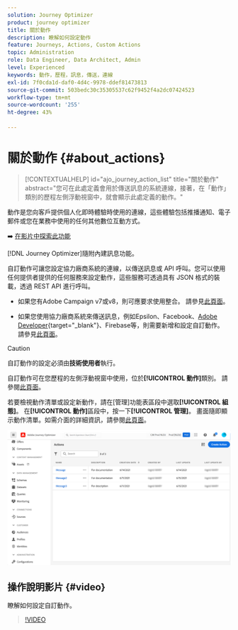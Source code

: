 ```yaml
---
solution: Journey Optimizer
product: journey optimizer
title: 關於動作
description: 瞭解如何設定動作
feature: Journeys, Actions, Custom Actions
topic: Administration
role: Data Engineer, Data Architect, Admin
level: Experienced
keywords: 動作，歷程，訊息，傳送，連線
exl-id: 7f0cda1d-daf0-4d4c-9978-ddef81473813
source-git-commit: 503bedc30c35305537c62f9452f4a2dc07424523
workflow-type: tm+mt
source-wordcount: '255'
ht-degree: 43%

---
```


# 關於動作 {#about_actions}

>[!CONTEXTUALHELP]
>id="ajo_journey_action_list"
>title="關於動作"
>abstract="您可在此處定義會用於傳送訊息的系統連線，接著，在「動作」類別的歷程左側浮動視窗中，就會顯示此處定義的動作。"

動作是您向客戶提供個人化即時體驗時使用的連線，這些體驗包括推播通知、電子郵件或您在業務中使用的任何其他數位互動方式。

➡️ [在影片中探索此功能](#video)

[!DNL Journey Optimizer]隨附內建訊息功能。

自訂動作可讓您設定協力廠商系統的連線，以傳送訊息或 API 呼叫。您可以使用任何提供者提供的任何服務來設定動作，這些服務可透過具有 JSON 格式的裝載，透過 REST API 進行呼叫。

* 如果您有Adobe Campaign v7或v8，則可應要求使用整合。 請參見[此頁面](../action/acc-action.md)。

* 如果您使用協力廠商系統來傳送訊息，例如Epsilon、Facebook、[Adobe Developer](https://developer.adobe.com){target="_blank"}、Firebase等，則需要新增和設定自訂動作。 請參見[此頁面](../action/about-custom-action-configuration.md)。

>[!CAUTION]
>
>自訂動作的設定必須由&#x200B;**技術使用者**&#x200B;執行。

自訂動作可在您歷程的左側浮動視窗中使用，位於&#x200B;**[!UICONTROL 動作]**&#x200B;類別。 請參閱[此頁面](../building-journeys/about-journey-activities.md#action-activities)。

若要檢視動作清單或設定新動作，請在[管理]功能表區段中選取&#x200B;**[!UICONTROL 組態]**。 在&#x200B;**[!UICONTROL 動作]**&#x200B;區段中，按一下&#x200B;**[!UICONTROL 管理]**。 畫面隨即顯示動作清單。如需介面的詳細資訊，請參閱[此頁面](../start/user-interface.md)。

![](assets/custom1.png)

## 操作說明影片 {#video}

瞭解如何設定自訂動作。

>[!VIDEO](https://video.tv.adobe.com/v/3428396?quality=12)
